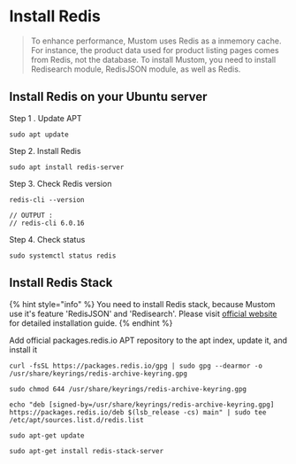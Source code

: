 # Install Redis



> To enhance performance, Mustom uses Redis as a inmemory cache. For instance, the product data used for product listing pages comes from Redis, not the database. To install Mustom, you need to install Redisearch module, RedisJSON module, as well as Redis.



## Install Redis on your Ubuntu server



Step 1 . Update APT

```
sudo apt update
```



Step 2. Install Redis

```
sudo apt install redis-server
```



Step 3. Check Redis version

```
redis-cli --version

// OUTPUT : 
// redis-cli 6.0.16
```



Step 4. Check status

```
sudo systemctl status redis
```



## Install Redis Stack

{% hint style="info" %}
You need to install Redis stack, because Mustom use it's feature 'RedisJSON' and 'Redisearch'. Please visit [official website](https://redis.io/docs/getting-started/install-stack/linux/) for detailed installation guide.
{% endhint %}

Add official packages.redis.io APT repository to the apt index, update it, and install it

```
curl -fsSL https://packages.redis.io/gpg | sudo gpg --dearmor -o /usr/share/keyrings/redis-archive-keyring.gpg

sudo chmod 644 /usr/share/keyrings/redis-archive-keyring.gpg

echo "deb [signed-by=/usr/share/keyrings/redis-archive-keyring.gpg] https://packages.redis.io/deb $(lsb_release -cs) main" | sudo tee /etc/apt/sources.list.d/redis.list

sudo apt-get update

sudo apt-get install redis-stack-server
```

